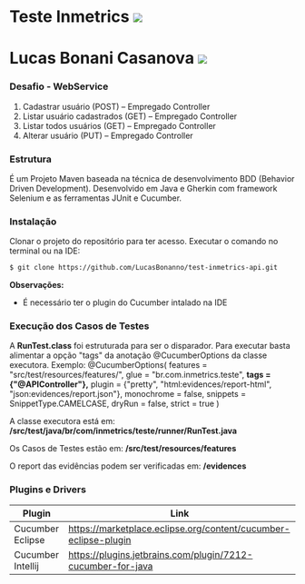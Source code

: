 # Teste Inmetrics [![](https://media.glassdoor.com/sqll/365875/inmetrics-squarelogo-1567180901159.png)](https://inmetrics.com.br/)

# Lucas Bonani Casanova [![](https://encrypted-tbn0.gstatic.com/images?q=tbn%3AANd9GcRaRbUJI5GN9XykXeVqDOT9uZhqAcxYLxjO7w&usqp=CAU)](https://www.linkedin.com/in/lucas-bonanno-casanova-automation-qa/)

### Desafio - WebService

1. Cadastrar usuário (POST) – Empregado Controller
2. Listar usuário cadastrados (GET) – Empregado Controller
3. Listar todos usuários (GET) – Empregado Controller
4. Alterar usuário (PUT) – Empregado Controller


### Estrutura
É um Projeto Maven baseada na técnica de desenvolvimento BDD (Behavior Driven Development). Desenvolvido em Java e Gherkin com framework Selenium e as ferramentas JUnit e Cucumber. 

### Instalação
Clonar o projeto do repositório para ter acesso. Executar o comando no terminal ou na IDE:
```sh
$ git clone https://github.com/LucasBonanno/test-inmetrics-api.git
```
**Observações:**
 - É necessário ter o plugin do Cucumber intalado na IDE

### Execução dos Casos de Testes
A **RunTest.class** foi estruturada para ser o disparador. 
Para executar basta alimentar a opção "tags" da anotação @CucumberOptions da classe executora.
Exemplo:
@CucumberOptions(
		features = "src/test/resources/features/",
		glue = "br.com.inmetrics.teste",
        **tags = {"@APIController"},** 
		plugin = {"pretty", "html:evidences/report-html", "json:evidences/report.json"},
		monochrome = false,
		snippets = SnippetType.CAMELCASE,
		dryRun = false,
		strict = true
		)

A classe executora está em: **/src/test/java/br/com/inmetrics/teste/runner/RunTest.java**

Os Casos de Testes estão em:
**/src/test/resources/features**

O report das evidências podem ser verificadas em: 
**/evidences**

### Plugins e Drivers

| Plugin | Link |
| ------ | ------ |
| Cucumber Eclipse | https://marketplace.eclipse.org/content/cucumber-eclipse-plugin |
| Cucumber Intellij | https://plugins.jetbrains.com/plugin/7212-cucumber-for-java|